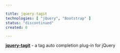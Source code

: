 ```yaml
---

title: jquery-tagit
technologies: [ "jQuery", "Bootstrap" ]
status: "discontinued"
created: 0

---
```


__[jquery-tagit](https://github.com/Nikku/jquery-tagit)__ - a tag auto completion plug-in for jQuery